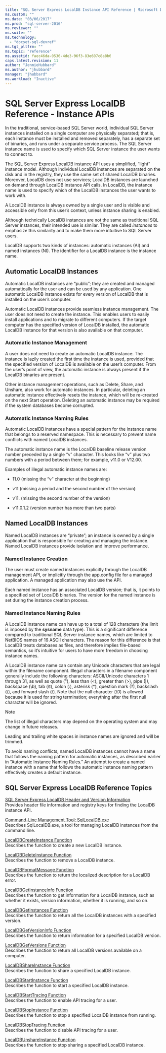 ```yaml
---
title: "SQL Server Express LocalDB Instance API Reference | Microsoft Docs"
ms.custom: ""
ms.date: "03/06/2017"
ms.prod: "sql-server-2016"
ms.reviewer: ""
ms.suite: ""
ms.technology: 
  - "docset-sql-devref"
ms.tgt_pltfrm: ""
ms.topic: "reference"
ms.assetid: faec46da-0536-4de3-96f3-83e607c8a8b6
caps.latest.revision: 11
author: "JennieHubbard"
ms.author: "jhubbard"
manager: "jhubbard"
ms.workload: "Inactive"
---
```

# SQL Server Express LocalDB Reference - Instance APIs
  In the traditional, service-based SQL Server world, individual SQL Server instances installed on a single computer are physically separated; that is, each instance must be installed and removed separately, has a separate set of binaries, and runs under a separate service process. The SQL Server instance name is used to specify which SQL Server instance the user wants to connect to.  
  
 The SQL Server Express LocalDB instance API uses a simplified, “light” instance model. Although individual LocalDB instances are separated on the disk and in the registry, they use the same set of shared LocalDB binaries. Moreover, LocalDB does not use services; LocalDB instances are launched on demand through LocalDB instance API calls. In LocalDB, the instance name is used to specify which of the LocalDB instances the user wants to work with.  
  
 A LocalDB instance is always owned by a single user and is visible and accessible only from this user’s context, unless instance sharing is enabled.  
  
 Although technically LocalDB instances are not the same as traditional SQL Server instances, their intended use is similar. They are called *instances* to emphasize this similarity and to make them more intuitive to SQL Server users.  
  
 LocalDB supports two kinds of instances: automatic instances (AI) and named instances (NI). The identifier for a LocalDB instance is the instance name.  
  
## Automatic LocalDB Instances  
 Automatic LocalDB instances are “public”; they are created and managed automatically for the user and can be used by any application. One automatic LocalDB instance exists for every version of LocalDB that is installed on the user’s computer.  
  
 Automatic LocalDB instances provide seamless instance management. The user does not need to create the instance. This enables users to easily install applications and to migrate to different computers. If the target computer has the specified version of LocalDB installed, the automatic LocalDB instance for that version is also available on that computer.  
  
### Automatic Instance Management  
 A user does not need to create an automatic LocalDB instance. The instance is lazily created the first time the instance is used, provided that the specified version of LocalDB is available on the user’s computer. From the user’s point of view, the automatic instance is always present if the LocalDB binaries are present.  
  
 Other instance management operations, such as Delete, Share, and Unshare, also work for automatic instances. In particular, deleting an automatic instance effectively resets the instance, which will be re-created on the next Start operation. Deleting an automatic instance may be required if the system databases become corrupted.  
  
### Automatic Instance Naming Rules  
 Automatic LocalDB instances have a special pattern for the instance name that belongs to a reserved namespace. This is necessary to prevent name conflicts with named LocalDB instances.  
  
 The automatic instance name is the LocalDB baseline release version number preceded by a single “v” character. This looks like “v” plus two numbers with a period between them; for example, v11.0 or V12.00.  
  
 Examples of illegal automatic instance names are:  
  
-   11.0 (missing the “v” character at the beginning)  
  
-   v11 (missing a period and the second number of the version)  
  
-   v11. (missing the second number of the version)  
  
-   v11.0.1.2 (version number has more than two parts)  
  
## Named LocalDB Instances  
 Named LocalDB instances are “private”; an instance is owned by a single application that is responsible for creating and managing the instance. Named LocalDB instances provide isolation and improve performance.  
  
### Named Instance Creation  
 The user must create named instances explicitly through the LocalDB management API, or implicitly through the app.config file for a managed application. A managed application may also use the API.  
  
 Each named instance has an associated LocalDB version; that is, it points to a specified set of LocalDB binaries. The version for the named instance is set during the instance creation process.  
  
### Named Instance Naming Rules  
 A LocalDB instance name can have up to a total of 128 characters (the limit is imposed by the **sysname** data type). This is a significant difference compared to traditional SQL Server instance names, which are limited to NetBIOS names of 16 ASCII characters. The reason for this difference is that LocalDB treats databases as files, and therefore implies file-based semantics, so it’s intuitive for users to have more freedom in choosing instance names.  
  
 A LocalDB instance name can contain any Unicode characters that are legal within the filename component. Illegal characters in a filename component generally include the following characters: ASCII/Unicode characters 1 through 31, as well as quote ("), less than (\<), greater than (>), pipe (|), backspace (\b), tab (\t), colon (:), asterisk (*), question mark (?), backslash (\\), and forward slash (/). Note that the null character (\0) is allowed because it is used for string termination; everything after the first null character will be ignored.  
  
> [!NOTE]  
>  The list of illegal characters may depend on the operating system and may change in future releases.  
  
 Leading and trailing white spaces in instance names are ignored and will be trimmed.  
  
 To avoid naming conflicts, named LocalDB instances cannot have a name that follows the naming pattern for automatic instances, as described earlier in “Automatic Instance Naming Rules.” An attempt to create a named instance with a name that follows the automatic instance naming pattern effectively creates a default instance.  
  
## SQL Server Express LocalDB Reference Topics  
 [SQL Server Express LocalDB Header and Version Information](../../relational-databases/express-localdb-instance-apis/sql-server-express-localdb-header-and-version-information.md)  
 Provides header file information and registry keys for finding the LocalDB instance API.  
  
 [Command-Line Management Tool: SqlLocalDB.exe](../../relational-databases/express-localdb-instance-apis/command-line-management-tool-sqllocaldb-exe.md)  
 Describes SqlLocalDB.exe, a tool for managing LocalDB instances from the command line.  
  
 [LocalDBCreateInstance Function](../../relational-databases/express-localdb-instance-apis/localdbcreateinstance-function.md)  
 Describes the function to create a new LocalDB instance.  
  
 [LocalDBDeleteInstance Function](../../relational-databases/express-localdb-instance-apis/localdbdeleteinstance-function.md)  
 Describes the function to remove a LocalDB instance.  
  
 [LocalDBFormatMessage Function](../../relational-databases/express-localdb-instance-apis/localdbformatmessage-function.md)  
 Describes the function to return the localized description for a LocalDB error.  
  
 [LocalDBGetInstanceInfo Function](../../relational-databases/express-localdb-instance-apis/localdbgetinstanceinfo-function.md)  
 Describes the function to get information for a LocalDB instance, such as whether it exists, version information, whether it is running, and so on.  
  
 [LocalDBGetInstances Function](../../relational-databases/express-localdb-instance-apis/localdbgetinstances-function.md)  
 Describes the function to return all the LocalDB instances with a specified version.  
  
 [LocalDBGetVersionInfo Function](../../relational-databases/express-localdb-instance-apis/localdbgetversioninfo-function.md)  
 Describes the function to return information for a specified LocalDB version.  
  
 [LocalDBGetVersions Function](../../relational-databases/express-localdb-instance-apis/localdbgetversions-function.md)  
 Describes the function to return all LocalDB versions available on a computer.  
  
 [LocalDBShareInstance Function](../../relational-databases/express-localdb-instance-apis/localdbshareinstance-function.md)  
 Describes the function to share a specified LocalDB instance.  
  
 [LocalDBStartInstance Function](../../relational-databases/express-localdb-instance-apis/localdbstartinstance-function.md)  
 Describes the function to start a specified LocalDB instance.  
  
 [LocalDBStartTracing Function](../../relational-databases/express-localdb-instance-apis/localdbstarttracing-function.md)  
 Describes the function to enable API tracing for a user.  
  
 [LocalDBStopInstance Function](../../relational-databases/express-localdb-instance-apis/localdbstopinstance-function.md)  
 Describes the function to stop a specified LocalDB instance from running.  
  
 [LocalDBStopTracing Function](../../relational-databases/express-localdb-instance-apis/localdbstoptracing-function.md)  
 Describes the function to disable API tracing for a user.  
  
 [LocalDBUnshareInstance Function](../../relational-databases/express-localdb-instance-apis/localdbunshareinstance-function.md)  
 Describes the function to stop sharing a specified LocalDB instance.  
  
  
